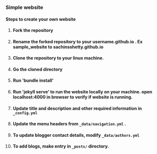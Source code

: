 ### Simple website

#### Steps to create your own website


1. #### Fork the repository
2. #### Rename the forked repository to your username.github.io . Ex sample_website to sachinsshetty.github.io
3. #### Clone the repository to your linux machine.
4. #### Go the cloned directory
5. #### Run 'bundle install'
6. #### Run 'jekyll serve' to run the website locally on your machine. open localhost:4000 in browser to verify if website is running.
7. #### Update title and description and other required information in ```_config.yml```
8. #### Update the menu headers from ```_data/navigation.yml``` .
9. #### To update blogger contact details, modify ```_data/authors.yml```
10. #### To add blogs, make entry in ```_posts/``` directory.
